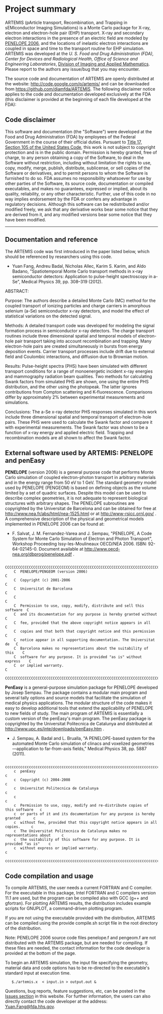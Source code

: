 # Project summary #

ARTEMIS (pArticle transport, Recombination, and Trapping in sEMiconductor
Imaging Simulations) is a Monte Carlo package for X-ray, electron and electron-hole pair (EHP) transport. X-ray and secondary electron interactions in the presence of an electric field are modeled by [PENELOPE 2006](http://www.oecd-nea.org/tools/abstract/detail/nea-1525), and the locations of inelastic electron interactions are coupled in space and time to the transport routine for EHP simulation.
ARTEMIS was developed at the _U. S. Food and Drug Administration (FDA), Center for Devices and Radiological Health, Office of Science and Engineering Laboratories_, [Division of Imaging and Applied Mathematics](http://www.fda.gov/AboutFDA/CentersOffices/OfficeofMedicalProductsandTobacco/CDRH/CDRHOffices/ucm299950.htm). Please report to the authors any issue/bug that you may encounter.

The source code and documentation of ARTEMIS are openly distributed at the website: http://code.google.com/p/artemis/ and can be downloaded from https://github.com/diamfda/ARTEMIS. The following disclaimer notice applies to the code and documentation developed exclusively at the FDA (this disclaimer is provided at the beginning of each file developed at the FDA):


## Code disclaimer ##

This software and documentation (the "Software") were developed at the Food and Drug Administration (FDA) by employees of the Federal Government in the course of their official duties. Pursuant to [Title 17, Section 105 of the United States Code](http://www.copyright.gov/title17/92chap1.html#105), this work is not subject to copyright protection and is in the public domain. Permission is hereby granted, free of charge, to any person obtaining a copy of the Software, to deal in the Software without restriction, including without limitation the rights to use, copy, modify, merge, publish, distribute, sublicense, or sell copies of the Software or derivatives, and to permit persons to whom the Software is furnished to do so. FDA assumes no responsibility whatsoever for use by other parties of the Software, its source code, documentation or compiled executables, and makes no guarantees, expressed or implied, about its quality, reliability, or any other characteristic. Further, use of this code in no way implies endorsement by the FDA or confers any advantage in regulatory decisions. Although this software can be redistributed and/or modified freely, we ask that any derivative works bear some notice that they are derived from it, and any modified versions bear some notice that they have been modified.



---



## Documentation and reference ##

The ARTEMIS code was first introduced in the paper listed below, which should be referenced by researchers using this code.

  * Yuan Fang, Andreu Badal, Nicholas Allec, Karim S. Karim, and Aldo Badano, "Spatiotemporal Monte Carlo transport methods in x-ray semiconductor detectors: Application to pulse-height spectroscopy in a-Se", Medical Physics 39, pp. 308–319 (2012).

ABSTRACT:

Purpose: The authors describe a detailed Monte Carlo (MC) method for the coupled transport of ionizing particles and charge carriers in amorphous selenium (a-Se) semiconductor x-ray detectors, and model the effect of statistical variations on the detected signal.

Methods: A detailed transport code was developed for modeling the signal formation process in semiconductor x-ray detectors. The charge transport routines include three dimensional spatial and temporal models of electron-hole pair transport taking into account recombination and trapping. Many electron-hole pairs are created simultaneously in bursts from energy deposition events. Carrier transport processes include drift due to external field and Coulombic interactions, and diffusion due to Brownian motion.

Results: Pulse-height spectra (PHS) have been simulated with different transport conditions for a range of monoenergetic incident x-ray energies and mammography radiation beam qualities. Two methods for calculating Swank factors from simulated PHS are shown, one using the entire PHS distribution, and the other using the photopeak. The latter ignores contributions from Compton scattering and K-fluorescence. Comparisons differ by approximately 2% between experimental measurements and simulations.

Conclusions: The a-Se x-ray detector PHS responses simulated in this work include three dimensional spatial and temporal transport of electron-hole pairs. These PHS were used to calculate the Swank factor and compare it with experimental measurements. The Swank factor was shown to be a function of x-ray energy and applied electric field. Trapping and recombination models are all shown to affect the Swank factor.


## External software used by ARTEMIS: PENELOPE and penEasy ##

**PENELOPE** (version 2006) is a general purpose code that performs Monte Carlo simulation of coupled electron-photon transport in arbitrary materials and in the energy range from 50 eV to 1 GeV. The standard geometry model used by PENELOPE (PENGEOM) is based on defining objects as the volume limited by a set of quadric surfaces. Despite this model can be used to describe complex geometries, it is not adequate to represent biological structures with arbitrary shapes. The PENELOPE subroutines are copyrighted by the Universitat de Barcelona and can be obtained for free at http://www.nea.fr/abs/html/nea-1525.html or at http://www-rsicc.ornl.gov/ . A comprehensive description of the physical and geometrical models implemented in PENELOPE 2006 can be found at:

  * F. Salvat, J. M. Fernandez-Varea and J. Sempau, "PENELOPE, A Code System for Monte Carlo Simulation of Electron and Photon Transport", Workshop Proceeding Issy-les-Moulineaux OECD/NEA 2006. ISBN: 92-64-02145-0. Document available at http://www.oecd-nea.org/dbprog/penelope.pdf .

```
    CCCCCCCCCCCCCCCCCCCCCCCCCCCCCCCCCCCCCCCCCCCCCCCCCCCCCCCCCCCCCCCCCCCCCCCC
    C  PENELOPE/PENGEOM (version 2006)                                     C
    C  Copyright (c) 2001-2006                                             C
    C  Universitat de Barcelona                                            C
    C                                                                      C
    C  Permission to use, copy, modify, distribute and sell this software  C
    C  and its documentation for any purpose is hereby granted without     C
    C  fee, provided that the above copyright notice appears in all        C
    C  copies and that both that copyright notice and this permission      C
    C  notice appear in all supporting documentation. The Universitat de   C
    C  Barcelona makes no representations about the suitability of this    C
    C  software for any purpose. It is provided "as is" without express    C
    C  or implied warranty.                                                C
    CCCCCCCCCCCCCCCCCCCCCCCCCCCCCCCCCCCCCCCCCCCCCCCCCCCCCCCCCCCCCCCCCCCCCCCC
```



**PenEasy** is a general-purpose simulation package for PENELOPE developed by Josep Sempau. The package contains a modular main program and several tally options and source models that facilitate the simulation of medical physics applications. The modular structure of the code makes it easy to develop additional tools that extend the applicability of PENELOPE to new fields of study. The main program of ARTEMIS is essentially a custom version of the penEasy's main program. The penEasy package is copyrighted by the Universitat Politecnica de Catalunya and distributed at http://www.upc.es/inte/downloads/penEasy.htm .

  * J. Sempau, A. Badal and L. Brualla, "A PENELOPE-based system for the automated Monte Carlo simulation of clinacs and voxelized geometries—application to far-from-axis fields," Medical Physics 38, pp. 5887 (2011).


```
    cccccccccccccccccccccccccccccccccccccccccccccccccccccccccccccccccccccccccccccccc
    c  penEasy                                                                     c
    c  Copyright (c) 2004-2008                                                     c
    c  Universitat Politecnica de Catalunya                                        c
    c                                                                              c
    c  Permission to use, copy, modify and re-distribute copies of this software   c
    c  or parts of it and its documentation for any purpose is hereby granted      c
    c  without fee, provided that this copyright notice appears in all copies.     c
    c  The Universitat Politecnica de Catalunya makes no representations about     c
    c  the suitability of this software for any purpose. It is provided "as is"    c
    c  without express or implied warranty.                                        c
    cccccccccccccccccccccccccccccccccccccccccccccccccccccccccccccccccccccccccccccccc
```


## Code compilation and usage ##

To compile ARTEMIS, the user needs a current FORTRAN and C compiler. For the executable in this package, Intel FORTRAN and C compilers version 11.1 are used, but the program can be compiled also with GCC (g++ and gfortran). For plotting ARTEMIS results, the distribution includes example scripts for GNUPLOT, a command-driven plotting program.

If you are not using the executable provided with the distribution, ARTEMIS can be compiled using the provide compile.sh script file in the root directory of the distribution.

Note: PENELOPE 2006 source code files penelope.f and pengeom.f are not distributed with the ARTEMIS package, but are needed for compiling. If these files are needed, the contact information for the code developer is provided at the bottom of the page.

To begin an ARTEMIS simulation, the input file specifying the geometry, material data and code options has to be re-directed to the executable's standard input at execution time.

```
   $./artemis.x  < input.in > output.out &
```

Questions, bug reports, feature suggestions, etc, can be posted in the [Issues section](http://code.google.com/p/artemis/issues/list) in this website. For further information, the users can also directly contact the code developer at the address: Yuan.Fang@fda.hhs.gov.
